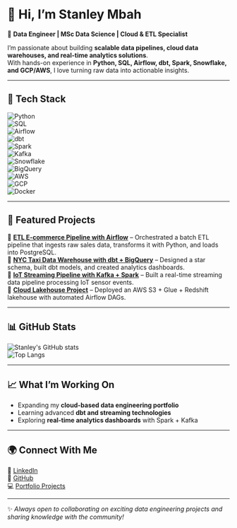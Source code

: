 # 👋 Hi, I’m Stanley Mbah  

🚀 **Data Engineer | MSc Data Science | Cloud & ETL Specialist**  

I’m passionate about building **scalable data pipelines, cloud data warehouses, and real-time analytics solutions**.  
With hands-on experience in **Python, SQL, Airflow, dbt, Spark, Snowflake, and GCP/AWS**, I love turning raw data into actionable insights.  

---

## 🔧 Tech Stack  

![Python](https://img.shields.io/badge/Python-3776AB?style=for-the-badge&logo=python&logoColor=white)  
![SQL](https://img.shields.io/badge/SQL-336791?style=for-the-badge&logo=postgresql&logoColor=white)  
![Airflow](https://img.shields.io/badge/Apache%20Airflow-017CEE?style=for-the-badge&logo=apacheairflow&logoColor=white)  
![dbt](https://img.shields.io/badge/dbt-FF694B?style=for-the-badge&logo=dbt&logoColor=white)  
![Spark](https://img.shields.io/badge/Apache%20Spark-E25A1C?style=for-the-badge&logo=apachespark&logoColor=white)  
![Kafka](https://img.shields.io/badge/Apache%20Kafka-231F20?style=for-the-badge&logo=apachekafka&logoColor=white)  
![Snowflake](https://img.shields.io/badge/Snowflake-29B5E8?style=for-the-badge&logo=snowflake&logoColor=white)  
![BigQuery](https://img.shields.io/badge/BigQuery-4285F4?style=for-the-badge&logo=googlebigquery&logoColor=white)  
![AWS](https://img.shields.io/badge/AWS-FF9900?style=for-the-badge&logo=amazonaws&logoColor=white)  
![GCP](https://img.shields.io/badge/GCP-4285F4?style=for-the-badge&logo=googlecloud&logoColor=white)  
![Docker](https://img.shields.io/badge/Docker-2496ED?style=for-the-badge&logo=docker&logoColor=white)  

---

## 📌 Featured Projects  

🔹 [**ETL E-commerce Pipeline with Airflow**](#) – Orchestrated a batch ETL pipeline that ingests raw sales data, transforms it with Python, and loads into PostgreSQL.  
🔹 [**NYC Taxi Data Warehouse with dbt + BigQuery**](#) – Designed a star schema, built dbt models, and created analytics dashboards.  
🔹 [**IoT Streaming Pipeline with Kafka + Spark**](#) – Built a real-time streaming data pipeline processing IoT sensor events.  
🔹 [**Cloud Lakehouse Project**](#) – Deployed an AWS S3 + Glue + Redshift lakehouse with automated Airflow DAGs.  

---

## 📊 GitHub Stats  

![Stanley's GitHub stats](https://github-readme-stats.vercel.app/api?username=StanMest&show_icons=true&theme=tokyonight)  
![Top Langs](https://github-readme-stats.vercel.app/api/top-langs/?username=StanMest&layout=compact&theme=tokyonight)  

---

## 📈 What I’m Working On  
- Expanding my **cloud-based data engineering portfolio**  
- Learning advanced **dbt and streaming technologies**  
- Exploring **real-time analytics dashboards** with Spark + Kafka  

---

## 🌍 Connect With Me  

🔗 [LinkedIn](http://linkedin.com/in/stanley-mbah)  
📂 [GitHub](http://github.com/StanMest)  
💻 [Portfolio Projects](#)  

---

✨ *Always open to collaborating on exciting data engineering projects and sharing knowledge with the community!*  
